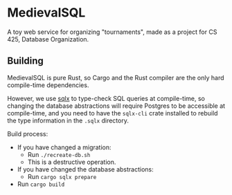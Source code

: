 # MedievalSQL

A toy web service for organizing "tournaments", made as a project for CS 425, Database Organization.

## Building

MedievalSQL is pure Rust, so Cargo and the Rust compiler are the only hard compile-time dependencies.

However, we use [sqlx](https://docs.rs/sqlx) to type-check SQL queries at compile-time, so changing the database abstractions will require Postgres to be accessible at compile-time, and you need to have the `sqlx-cli` crate installed to rebuild the type information in the `.sqlx` directory.

Build process:

* If you have changed a migration:
  * Run `./recreate-db.sh`
  * This is a destructive operation.
* If you have changed the database abstractions:
  * Run `cargo sqlx prepare`
* Run `cargo build`
